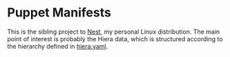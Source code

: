 # Puppet Manifests

This is the sibling project to
[Nest](https://github.com/iamjamestl/puppet-nest), my personal Linux
distribution.  The main point of interest is probably the Hiera data, which is
structured according to the hierarchy defined in
[hiera.yaml](https://github.com/iamjamestl/puppet-nest/blob/master/files/puppet/hiera.yaml).
